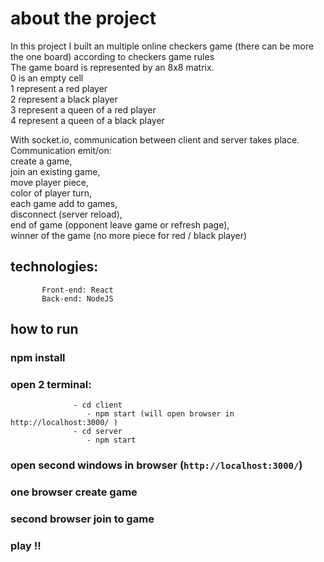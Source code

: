 # about the project 
In this project I built an multiple online checkers game (there can be more the one board) according to checkers game rules  
The game board is represented by an 8x8 matrix.   
0 is an empty cell    
1 represent a red player   
2 represent a black player     
3 represent a queen of a red player     
4 represent a queen of a black player   

With socket.io, communication between client and server takes place.    
Communication emit/on:    
     create a game,    
     join an existing game,    
     move player piece,    
     color of player turn,    
     each game add to games,  
     disconnect (server reload),    
     end of game (opponent leave game or refresh page),  
     winner of the game (no more piece for red / black player)  
     
     
## technologies:    
           Front-end: React    
           Back-end: NodeJS  


## how to run
### npm install  
### open 2 terminal:         
                  - cd client  
                     - npm start (will open browser in http://localhost:3000/ )
                  - cd server  
                     - npm start       
### open second windows in browser (`http://localhost:3000/`)  
### one browser create game    
### second browser join to game  
### play !!
